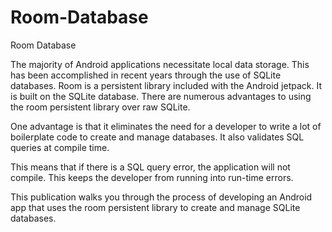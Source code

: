 # Room-Database

Room Database

The majority of Android applications necessitate local data storage. This has been accomplished in recent years through the use of SQLite databases. Room is a persistent library included with the Android jetpack. It is built on the SQLite database. There are numerous advantages to using the room persistent library over raw SQLite.

One advantage is that it eliminates the need for a developer to write a lot of boilerplate code to create and manage databases. It also validates SQL queries at compile time.

This means that if there is a SQL query error, the application will not compile. This keeps the developer from running into run-time errors.

This publication walks you through the process of developing an Android app that uses the room persistent library to create and manage SQLite databases.

